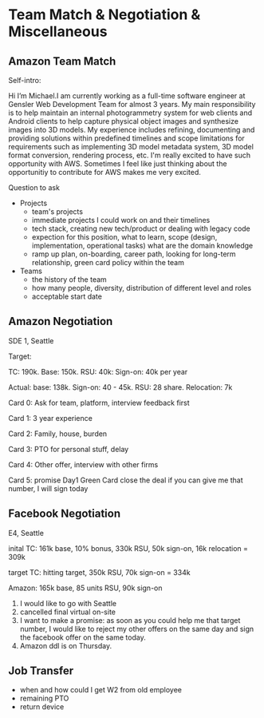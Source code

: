 # Team Match & Negotiation & Miscellaneous

## Amazon Team Match

Self-intro:

Hi I’m Michael.I am currently working as a full-time software engineer at Gensler Web Development Team for almost 3 years. My main responsibility is to help maintain an internal photogrammetry system for web clients and Android clients to help capture physical object images and synthesize images into 3D models. My experience includes refining, documenting and providing solutions within predefined timelines and scope limitations for requirements such as implementing 3D model metadata system, 3D model format conversion, rendering process, etc. I'm really excited to have such opportunity with AWS. Sometimes I feel like just thinking about the opportunitiy to contribute for AWS makes me very excited. 

Question to ask

* Projects
  * team's projects
  * immediate projects I could work on and their timelines
  * tech stack, creating new tech/product or dealing with legacy code
  * expection for this position, what to learn, scope \(design, implementation, operational tasks\) what are the domain knowledge
  * ramp up plan, on-boarding, career path, looking for long-term relationship, green card policy within the team
* Teams
  * the history of the team
  * how many people, diversity, distribution of different level and roles
  * acceptable start date

## Amazon Negotiation

SDE 1, Seattle

Target: 

TC: 190k. Base: 150k. RSU: 40k: Sign-on: 40k per year

Actual: base: 138k. Sign-on: 40 - 45k. RSU: 28 share. Relocation: 7k 

Card 0: Ask for team, platform, interview feedback first

Card 1: 3 year experience

Card 2: Family, house, burden

Card 3: PTO  for personal stuff, delay

Card 4: Other offer, interview with other firms

Card 5: promise Day1 Green Card close the deal if you can give me that number, I will sign today

## Facebook Negotiation

E4, Seattle

inital TC: 161k base, 10% bonus, 330k RSU, 50k sign-on, 16k relocation = 309k

target TC: hitting target, 350k RSU, 70k sign-on = 334k

Amazon: 165k base, 85 units RSU, 90k sign-on

1. I would like to go with Seattle
2. cancelled final virtual on-site
3. I want to make a promise: as soon as you could help me that target number, I would like to reject my other offers on the same day and sign the facebook offer on the same today. 
4. Amazon ddl is on Thursday.

## Job Transfer

* when and how could I get W2 from old employee
* remaining PTO
* return device

